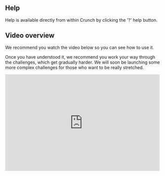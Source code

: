 ## Help
Help is available directly from within Crunch by clicking the '?' help button.

## Video overview
We recommend you watch the video below so you can see how to use it.

Once you have understood it, we recommend you work your way through the challenges, which get gradually harder. We will soon be launching some more complex challenges for those who want to be really stretched.

<iframe src="https://player.vimeo.com/video/130090893" width="500" height="313" frameborder="0" webkitallowfullscreen mozallowfullscreen allowfullscreen></iframe>
